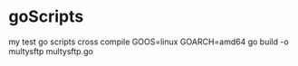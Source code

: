 # goScripts
my test go scripts
cross compile
GOOS=linux GOARCH=amd64 go build -o multysftp multysftp.go
